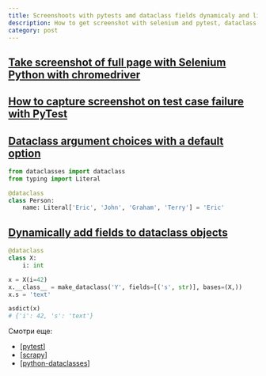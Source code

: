 ```yaml
---
title: Screenshoots with pytests amd dataclass fields dynamicaly and literal choices
description: How to get screenshot with selenium and pytest, dataclass literal and dataclass dynamic fields
category: post
---
```


## [Take screenshot of full page with Selenium Python with chromedriver](https://stackoverflow.com/questions/41721734/take-screenshot-of-full-page-with-selenium-python-with-chromedriver)

## [How to capture screenshot on test case failure with PyTest](https://stackoverflow.com/questions/60205391/how-to-capture-screenshot-on-test-case-failure-with-pytest)

## [Dataclass argument choices with a default option](https://stackoverflow.com/questions/61756716/dataclass-argument-choices-with-a-default-option)

```python
from dataclasses import dataclass
from typing import Literal

@dataclass
class Person:
    name: Literal['Eric', 'John', 'Graham', 'Terry'] = 'Eric'
```

## [Dynamically add fields to dataclass objects](https://stackoverflow.com/questions/52534427/dynamically-add-fields-to-dataclass-objects)

```python
@dataclass
class X:
    i: int

x = X(i=42)
x.__class__ = make_dataclass('Y', fields=[('s', str)], bases=(X,))
x.s = 'text'

asdict(x)
# {'i': 42, 's': 'text'}
```

Смотри еще:

- [[pytest]]
- [[scrapy]]
- [[python-dataclasses]]

[//begin]: # "Autogenerated link references for markdown compatibility"
[pytest]: ../notes/pytest "Pytest"
[scrapy]: ../notes/scrapy "Scrapy"
[python-dataclasses]: ../notes/python-dataclasses "Python dataclasses"
[//end]: # "Autogenerated link references"